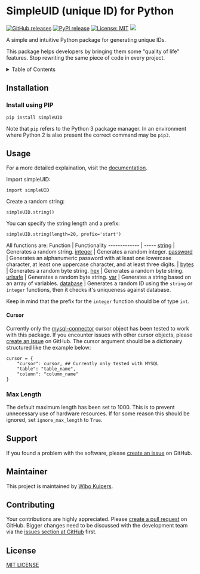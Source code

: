 # SimpleUID (unique ID) for Python

[![GitHub releases](https://img.shields.io/github/v/release/w-kuipers/simpleUID)](https://github.com/w-kuipers/simpleUID/releases)
[![PyPI release](https://img.shields.io/pypi/v/simpleUID.svg)](https://pypi.org/project/simpleUID/)
[![License: MIT](https://img.shields.io/badge/License-MIT-yellow.svg)](https://opensource.org/licenses/MIT)
[![](https://img.shields.io/github/last-commit/w-kuipers/simpleUID?label=last%20modified)](https://github.com/w-kuipers/simpleUID)


A simple and intuitive Python package for generating unique IDs.

This package helps developers by bringing them some "quality of life" features. Stop rewriting the same piece of code in every project.

<details>
  <summary>Table of Contents</summary>
  <ol>
    <li>
      <a href="#installation">Installation</a>
      <ul>
        <li><a href="#install-using-pip">Install using PIP</a></li>
      </ul>
    </li>
    <li><a href="#usage">Usage</a></li>
    <li><a href="#support">Support</a></li>
    <li><a href="#maintainer">Maintainer</a></li>
    <li><a href="#contributing">Contibruting</a></li>
    <li><a href="#license">License</a></li>

  </ol>
</details>

## Installation

### Install using PIP

    pip install simpleUID

Note that `pip` refers to the Python 3 package manager. In an environment where Python 2 is also present the correct command may be `pip3`.

## Usage

For a more detailed explaination, visit the [documentation](https://github.com/w-kuipers/simpleUID/wiki).

Import simpleUID:

    import simpleUID

Create a random string:

    simpleUID.string()

You can specify the string length and a prefix:

    simpleUID.string(length=20, prefix='start')

All functions are:
Function        | Functionality 
------------- | -----
[string](https://github.com/w-kuipers/simpleUID/wiki/usage#string)       | Generates a random string. 
[integer](https://github.com/w-kuipers/simpleUID/wiki/usage#integer) | Generates a random integer. 
[password](https://github.com/w-kuipers/simpleUID/wiki/usage#password)  |   Generates an alphanumeric password with at least one lowercase character, at least one uppercase character, and at least three digits. |
[bytes](https://github.com/w-kuipers/simpleUID/wiki/usage#bytes)   |  Generates a random byte string. 
[hex](https://github.com/w-kuipers/simpleUID/wiki/usage#hex)   |  Generates a random byte string. 
[urlsafe](https://github.com/w-kuipers/simpleUID/wiki/usage#urlsafe)   |  Generates a random byte string.
[var](https://github.com/w-kuipers/simpleUID/wiki/usage#var)   |  Generates a string based on an array of variables. 
[database](https://github.com/w-kuipers/simpleUID/wiki/usage#database)  | Generates a random ID using the `string` or `integer` functions, then it checks it's uniqueness against database. 

Keep in mind that the prefix for the `integer` function should be of type `int`.

#### Cursor
Currently only the [mysql-connector](https://pypi.org/project/mysql-connector/) cursor object has been tested to work with this package. If you encounter issues with other cursor objects, please [create an issue](https://github.com/w-kuipers/simpleUID/issues) on GitHub. 
The cursor argument should be a dictionairy structured like the example below:

    cursor = {
        "cursor": cursor, ## Currently only tested with MYSQL
        "table": "table_name",
        "column": "column_name"
    }

### Max Length
The default maximum length has been set to 1000. This is to prevent unnecessary use of hardware resources. If for some reason this should be ignored, set `ignore_max_length` to `True`.

## Support

If you found a problem with the software, please [create an issue](https://github.com/w-kuipers/simpleUID/issues) on GitHub.

## Maintainer

This project is maintained by [Wibo Kuipers](https://github.com/w-kuipers).

## Contributing

Your contributions are highly appreciated. Please [create a pull request](https://github.com/w-kuipers/simpleUID/pulls) on GitHub. Bigger changes need to be discussed with the development team via the [issues section at GitHub](https://github.com/w-kuipers/simpleUID/issues) first.


## License

[MIT LICENSE](https://github.com/w-kuipers/simpleUID/blob/master/LICENSE)
